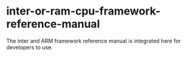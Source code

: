 # inter-or-ram-cpu-framework-reference-manual
The inter and ARM framework reference manual is integrated here for developers to use.
